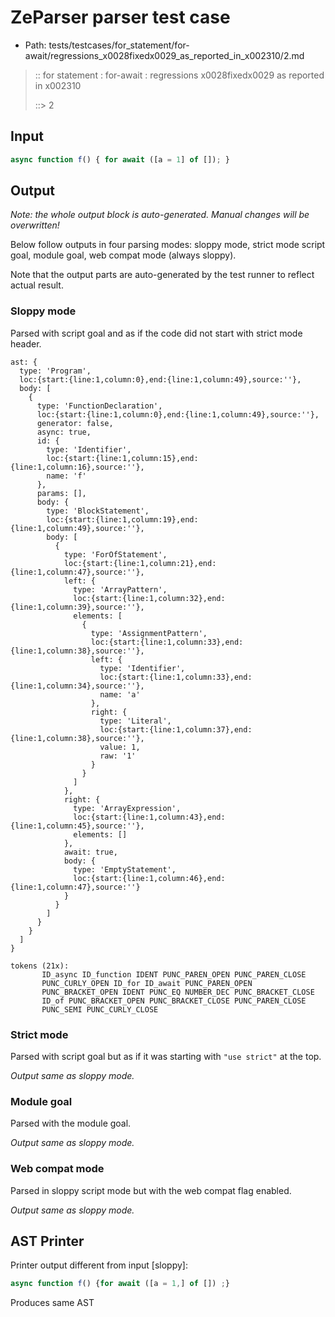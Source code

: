 # ZeParser parser test case

- Path: tests/testcases/for_statement/for-await/regressions_x0028fixedx0029_as_reported_in_x002310/2.md

> :: for statement : for-await : regressions x0028fixedx0029 as reported in x002310
>
> ::> 2

## Input

`````js
async function f() { for await ([a = 1] of []); }
`````

## Output

_Note: the whole output block is auto-generated. Manual changes will be overwritten!_

Below follow outputs in four parsing modes: sloppy mode, strict mode script goal, module goal, web compat mode (always sloppy).

Note that the output parts are auto-generated by the test runner to reflect actual result.

### Sloppy mode

Parsed with script goal and as if the code did not start with strict mode header.

`````
ast: {
  type: 'Program',
  loc:{start:{line:1,column:0},end:{line:1,column:49},source:''},
  body: [
    {
      type: 'FunctionDeclaration',
      loc:{start:{line:1,column:0},end:{line:1,column:49},source:''},
      generator: false,
      async: true,
      id: {
        type: 'Identifier',
        loc:{start:{line:1,column:15},end:{line:1,column:16},source:''},
        name: 'f'
      },
      params: [],
      body: {
        type: 'BlockStatement',
        loc:{start:{line:1,column:19},end:{line:1,column:49},source:''},
        body: [
          {
            type: 'ForOfStatement',
            loc:{start:{line:1,column:21},end:{line:1,column:47},source:''},
            left: {
              type: 'ArrayPattern',
              loc:{start:{line:1,column:32},end:{line:1,column:39},source:''},
              elements: [
                {
                  type: 'AssignmentPattern',
                  loc:{start:{line:1,column:33},end:{line:1,column:38},source:''},
                  left: {
                    type: 'Identifier',
                    loc:{start:{line:1,column:33},end:{line:1,column:34},source:''},
                    name: 'a'
                  },
                  right: {
                    type: 'Literal',
                    loc:{start:{line:1,column:37},end:{line:1,column:38},source:''},
                    value: 1,
                    raw: '1'
                  }
                }
              ]
            },
            right: {
              type: 'ArrayExpression',
              loc:{start:{line:1,column:43},end:{line:1,column:45},source:''},
              elements: []
            },
            await: true,
            body: {
              type: 'EmptyStatement',
              loc:{start:{line:1,column:46},end:{line:1,column:47},source:''}
            }
          }
        ]
      }
    }
  ]
}

tokens (21x):
       ID_async ID_function IDENT PUNC_PAREN_OPEN PUNC_PAREN_CLOSE
       PUNC_CURLY_OPEN ID_for ID_await PUNC_PAREN_OPEN
       PUNC_BRACKET_OPEN IDENT PUNC_EQ NUMBER_DEC PUNC_BRACKET_CLOSE
       ID_of PUNC_BRACKET_OPEN PUNC_BRACKET_CLOSE PUNC_PAREN_CLOSE
       PUNC_SEMI PUNC_CURLY_CLOSE
`````

### Strict mode

Parsed with script goal but as if it was starting with `"use strict"` at the top.

_Output same as sloppy mode._

### Module goal

Parsed with the module goal.

_Output same as sloppy mode._

### Web compat mode

Parsed in sloppy script mode but with the web compat flag enabled.

_Output same as sloppy mode._

## AST Printer

Printer output different from input [sloppy]:

````js
async function f() {for await ([a = 1,] of []) ;}
````

Produces same AST

